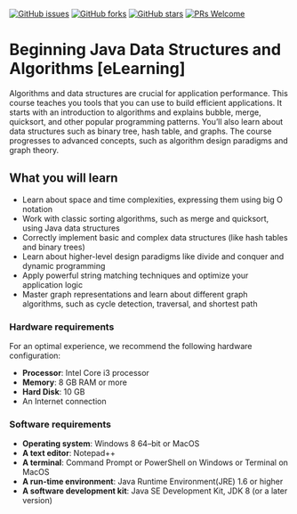 [![GitHub issues](https://img.shields.io/github/issues/TrainingByPackt/Beginning-Java-Data-Structures-and-Algorithms-eLearning.svg)](https://github.com/TrainingByPackt/Beginning-Java-Data-Structures-and-Algorithms-eLearning/issues)
[![GitHub forks](https://img.shields.io/github/forks/TrainingByPackt/Beginning-Java-Data-Structures-and-Algorithms-eLearning.svg)](https://github.com/TrainingByPackt/Beginning-Java-Data-Structures-and-Algorithms-eLearning/network)
[![GitHub stars](https://img.shields.io/github/stars/TrainingByPackt/Beginning-Java-Data-Structures-and-Algorithms-eLearning.svg)](https://github.com/TrainingByPackt/Beginning-Java-Data-Structures-and-Algorithms-eLearning/stargazers)
[![PRs Welcome](https://img.shields.io/badge/PRs-welcome-brightgreen.svg)](https://github.com/TrainingByPackt/Beginning-Java-Data-Structures-and-Algorithms-eLearning/pulls)

# Beginning Java Data Structures and Algorithms [eLearning]
Algorithms and data structures are crucial for application performance. This course teaches you tools that you can use to build efficient applications. It starts with an introduction to algorithms and explains bubble, merge, quicksort, and other popular programming patterns. You’ll also learn about data structures such as binary tree, hash table, and graphs. The course progresses to advanced concepts, such as algorithm design paradigms and graph theory.


## What you will learn
* Learn about space and time complexities, expressing them using big O notation
* Work with classic sorting algorithms, such as merge and quicksort, using Java data structures
* Correctly implement basic and complex data structures (like hash tables and binary trees)
* Learn about higher-level design paradigms like divide and conquer and dynamic programming
* Apply powerful string matching techniques and optimize your application logic
* Master graph representations and learn about different graph algorithms, such as cycle detection, traversal, and shortest path


### Hardware requirements
For an optimal experience, we recommend the following hardware configuration:
* **Processor**: Intel Core i3 processor
* **Memory**: 8 GB RAM or more
* **Hard Disk**: 10 GB 
* An Internet connection



### Software requirements
*	**Operating system**: Windows 8 64–bit or MacOS 
*	**A text editor**:  Notepad++
*	**A terminal**: Command Prompt or PowerShell on Windows or Terminal on MacOS
*	**A run-time environment**: Java Runtime Environment(JRE) 1.6 or higher
*	**A software development kit**: Java SE Development Kit, JDK 8 (or a later version)
